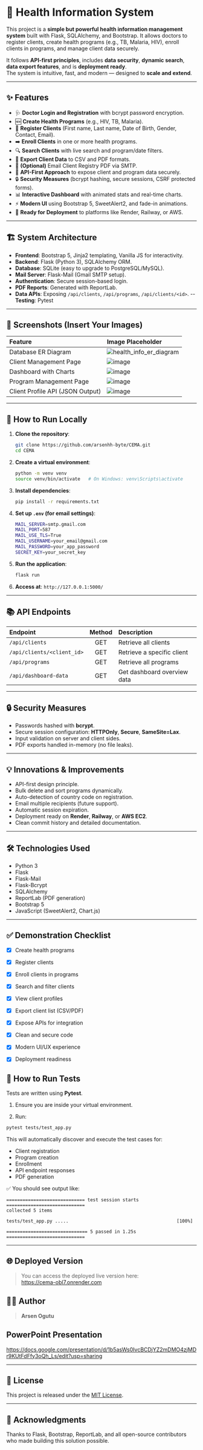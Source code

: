 # 🏥 Health Information System

This project is a **simple but powerful health information management system** built with Flask, SQLAlchemy, and Bootstrap. It allows doctors to register clients, create health programs (e.g., TB, Malaria, HIV), enroll clients in programs, and manage client data securely.

It follows **API-first principles**, includes **data security**, **dynamic search**, **data export features**, and is **deployment ready**.  
The system is intuitive, fast, and modern — designed to **scale and extend**.

---

## ✨ Features

- 🩺 **Doctor Login and Registration** with bcrypt password encryption.
- 🆕 **Create Health Programs** (e.g., HIV, TB, Malaria).
- 👤 **Register Clients** (First name, Last name, Date of Birth, Gender, Contact, Email).
- ➡️ **Enroll Clients** in one or more health programs.
- 🔍 **Search Clients** with live search and program/date filters.
- 📄 **Export Client Data** to CSV and PDF formats.
- 📧 **(Optional)** Email Client Registry PDF via SMTP.
- 🧩 **API-First Approach** to expose client and program data securely.
- 🔒 **Security Measures** (bcrypt hashing, secure sessions, CSRF protected forms).
- 📊 **Interactive Dashboard** with animated stats and real-time charts.
- ⚡ **Modern UI** using Bootstrap 5, SweetAlert2, and fade-in animations.
- 🚀 **Ready for Deployment** to platforms like Render, Railway, or AWS.

---

## 🏗️ System Architecture

- **Frontend**: Bootstrap 5, Jinja2 templating, Vanilla JS for interactivity.
- **Backend**: Flask (Python 3), SQLAlchemy ORM.
- **Database**: SQLite (easy to upgrade to PostgreSQL/MySQL).
- **Mail Server**: Flask-Mail (Gmail SMTP setup).
- **Authentication**: Secure session-based login.
- **PDF Reports**: Generated with ReportLab.
- **Data APIs**: Exposing `/api/clients`, `/api/programs`, `/api/clients/<id>`.
-- **Testing**: Pytest
 

---

## 📸 Screenshots (Insert Your Images)

| Feature                         | Image Placeholder                |
|:---------------------------------|:----------------------------------|
| Database ER Diagram             |![health_info_er_diagram](https://github.com/user-attachments/assets/e28c62a9-cffc-4ad7-8970-b7d2730ebbab) |
| Client Management Page          | ![image](https://github.com/user-attachments/assets/ea48fa47-decd-4d2d-8ce4-8b7f2e2087c7)  |
| Dashboard with Charts           | ![image](https://github.com/user-attachments/assets/cff4fb6e-b513-4b71-a997-7115a5a1fb9c) |
| Program Management Page         | ![image](https://github.com/user-attachments/assets/e2c4924f-133b-42f6-9c14-7f5322f24b32)  |
| Client Profile API (JSON Output) |![image](https://github.com/user-attachments/assets/2928cc02-1ca8-4cae-a84c-15fca769b7b8)  |
---

## 🚀 How to Run Locally

1. **Clone the repository**:
   ```bash
   git clone https://github.com/arsenhh-byte/CEMA.git
   cd CEMA
   ```

2. **Create a virtual environment**:
   ```bash
   python -m venv venv
   source venv/bin/activate   # On Windows: venv\Scripts\activate
   ```

3. **Install dependencies**:
   ```bash
   pip install -r requirements.txt
   ```

4. **Set up `.env` (for email settings)**:
   ```bash
   MAIL_SERVER=smtp.gmail.com
   MAIL_PORT=587
   MAIL_USE_TLS=True
   MAIL_USERNAME=your_email@gmail.com
   MAIL_PASSWORD=your_app_password
   SECRET_KEY=your_secret_key
   ```

5. **Run the application**:
   ```bash
   flask run
   ```

6. **Access at**: `http://127.0.0.1:5000/`

---

## 📚 API Endpoints

| Endpoint                         | Method | Description                   |
|:----------------------------------|:------:|:------------------------------|
| `/api/clients`                   | GET    | Retrieve all clients          |
| `/api/clients/<client_id>`        | GET    | Retrieve a specific client    |
| `/api/programs`                  | GET    | Retrieve all programs         |
| `/api/dashboard-data`            | GET    | Get dashboard overview data   |

---

## 🔒 Security Measures

- Passwords hashed with **bcrypt**.
- Secure session configuration: **HTTPOnly**, **Secure**, **SameSite=Lax**.
- Input validation on server and client sides.
- PDF exports handled in-memory (no file leaks).

---

## 💡 Innovations & Improvements

- API-first design principle.
- Bulk delete and sort programs dynamically.
- Auto-detection of country code on registration.
- Email multiple recipients (future support).
- Automatic session expiration.
- Deployment ready on **Render**, **Railway**, or **AWS EC2**.
- Clean commit history and detailed documentation.

---

## 🛠️ Technologies Used

- Python 3
- Flask
- Flask-Mail
- Flask-Bcrypt
- SQLAlchemy
- ReportLab (PDF generation)
- Bootstrap 5
- JavaScript (SweetAlert2, Chart.js)

---

## ✅ Demonstration Checklist

- [x] Create health programs
- [x] Register clients
- [x] Enroll clients in programs
- [x] Search and filter clients
- [x] View client profiles
- [x] Export client list (CSV/PDF)
- [x] Expose APIs for integration
- [x] Clean and secure code
- [x] Modern UI/UX experience
- [x] Deployment readiness


## 🧪 How to Run Tests

Tests are written using **Pytest**.

1. Ensure you are inside your virtual environment.

2. Run:

```bash
pytest tests/test_app.py
```

This will automatically discover and execute the test cases for:

- Client registration
- Program creation
- Enrollment
- API endpoint responses
- PDF generation

✅ You should see output like:

```plaintext
============================= test session starts =============================
collected 5 items

tests/test_app.py .....                                        [100%]

============================== 5 passed in 1.25s =============================
```

---

## 🌐 Deployed Version

> You can access the deployed live version here:  
> https://cema-obl7.onrender.com


## 👨‍💻 Author

> **Arsen Ogutu**  

## PowerPoint Presentation
https://docs.google.com/presentation/d/1b5asWs0IvcBCDjYZ2mDMO4zjMDr9KUtFdFfy3oQh_Ls/edit?usp=sharing

---

## 📃 License

This project is released under the [MIT License](LICENSE).

---

## 🙌 Acknowledgments

Thanks to Flask, Bootstrap, ReportLab, and all open-source contributors who made building this solution possible.
